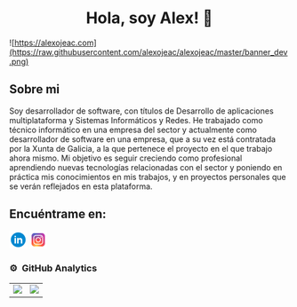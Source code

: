 <div align="center">
  <h1 align="center"> Hola, soy Alex! 👋</h1>
</div>

![https://alexojeac.com](https://raw.githubusercontent.com/alexojeac/alexojeac/master/banner_dev.png)

## Sobre mi
Soy desarrollador de software, con títulos de Desarrollo de aplicaciones multiplataforma y Sistemas Informáticos y Redes.
He trabajado como técnico informático en una empresa del sector y actualmente como desarrollador de software en una empresa, que a su vez está contratada por la Xunta de Galicia, a la que pertenece el proyecto en el que trabajo ahora mismo.
Mi objetivo es seguir creciendo como profesional aprendiendo nuevas tecnologías relacionadas con el sector y poniendo en práctica mis conocimientos en mis trabajos, y en proyectos personales que se verán reflejados en esta plataforma.

## Encuéntrame en:
[![LinkedIn](https://raw.githubusercontent.com/alexojeac/alexojeac/master/linkedin32.png)](https://www.linkedin.com/in/alexojea/)  [![Instagram](https://raw.githubusercontent.com/alexojeac/alexojeac/master/instagram32.png)](https://www.instagram.com/alexojea_/)

### ⚙️ &nbsp;GitHub Analytics
<table>
  <tr>
    <td>
      <a href="https://github.com/alexojeac">
        <img height="180em" src="https://github-readme-stats-eight-theta.vercel.app/api?username=alexojeac&show_icons=true&theme=algolia&include_all_commits=true&count_private=true"/>
      </a>
    </td>
    <td>
      <a href="https://github.com/alexojeac">
        <img height="180em" src="https://github-readme-stats-eight-theta.vercel.app/api/top-langs/?username=alexojeac&layout=compact&langs_count=8&theme=algolia"/>
      </a>
    </td>
  </tr>
</table>
